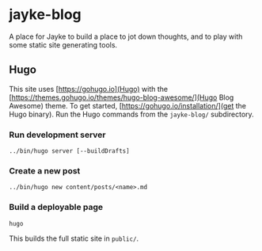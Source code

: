 # jayke-blog
A place for Jayke to build a place to jot down thoughts, and to play with some static site generating tools.

## Hugo

This site uses [https://gohugo.io](Hugo) with the
[https://themes.gohugo.io/themes/hugo-blog-awesome/](Hugo Blog Awesome) theme. To get started,
[https://gohugo.io/installation/](get the Hugo binary). Run the Hugo commands from the `jayke-blog/` subdirectory.

### Run development server

```
../bin/hugo server [--buildDrafts]
```

### Create a new post

```
../bin/hugo new content/posts/<name>.md
```

### Build a deployable page

```
hugo
```

This builds the full static site in `public/`.
